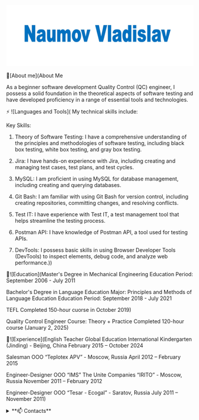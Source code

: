 [![Header](https://github.com/VladykaSith/VladykaSith/blob/main/assets/Header.jpg)](https://www.linkedin.com/in/vladislav-naumov-a4074a2a6/)

🧑[About me](About Me

As a beginner software development Quality Control (QC) engineer, I possess a solid foundation in the theoretical aspects of software testing and have developed proficiency in a range of essential tools and technologies.

⚡ ![Languages and Tools]( My technical skills include:

Key Skills:

1. Theory of Software Testing: I have a comprehensive understanding of the principles and methodologies of software testing, including black box testing, white box testing, and gray box testing.

2. Jira: I have hands-on experience with Jira, including creating and managing test cases, test plans, and test cycles.

3. MySQL: I am proficient in using MySQL for database management, including creating and querying databases.

4. Git Bash: I am familiar with using Git Bash for version control, including creating repositories, committing changes, and resolving conflicts.

5. Test IT: I have experience with Test IT, a test management tool that helps streamline the testing process.

6. Postman API: I have knowledge of Postman API, a tool used for testing APIs.

7. DevTools: I possess basic skills in using Browser Developer Tools (DevTools) to inspect elements, debug code, and analyze web performance.))

📕![Education](Master's Degree in Mechanical Engineering
Education Period: September 2006 - July 2011

Bachelor's Degree in Language Education
Major: Principles and Methods of Language Education
Education Period: September 2018 - July 2021  

TEFL 
Completed 150-hour cuorse in October 2019)

Quality Control Engineer Course: Theory + Practice
Completed 120-hour course (January 2, 2025) 

💼![Experience](English Teacher
Global Education International Kindergarten (Jinding) - Beijing, China
February 2015 – October 2024

Salesman
OOO “Teplotex APV” - Moscow, Russia
April 2012 – February 2015

Engineer-Designer
OOO “IMS” The Unite Companies “IRITO” - Moscow, Russia
November 2011 – February 2012

Engineer-Designer
OOO “Tesar - Ecogal” - Saratov, Russia
July 2011 – November 2011)

<details>
  <summary>**📫 Contacts**</summary>
email: Naumov_Vladyka@mail.ru
  
</details>